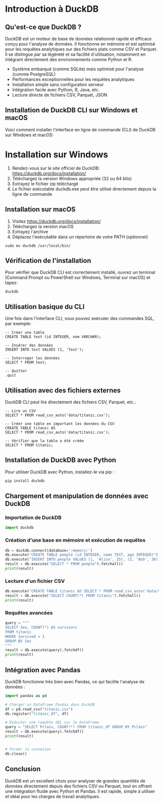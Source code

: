 # Introduction à DuckDB

## Qu'est-ce que DuckDB ?
DuckDB est un moteur de base de données relationnel rapide et efficace conçu pour l'analyse de données. Il fonctionne en mémoire et est optimisé pour les requêtes analytiques sur des fichiers plats comme CSV et Parquet. Il se distingue par sa légèreté et sa facilité d'utilisation, notamment en intégrant directement des environnements comme Python et R.

* Système embarqué (comme SQLite) mais optimisé pour l'analyse (comme PostgreSQL)
* Performances exceptionnelles pour les requêtes analytiques
* Installation simple sans configuration serveur
* Intégration facile avec Python, R, Java, etc.
* Lecture directe de fichiers CSV, Parquet, JSON


## Installation de DuckDB CLI sur Windows et macOS
Voici comment installer l'interface en ligne de commande (CLI) de DuckDB sur Windows et macOS:
# Installation sur Windows
1. Rendez-vous sur le site officiel de DuckDB: https://duckdb.org/docs/installation/
2. Téléchargez la version Windows appropriée (32 ou 64 bits)
3. Extrayez le fichier zip téléchargé
4. Le fichier exécutable duckdb.exe peut être utilisé directement depuis la ligne de commande

## Installation sur macOS
1. Visitez https://duckdb.org/docs/installation/
2. Téléchargez la version macOS
3. Extrayez l'archive
4. Déplacez l'exécutable dans un répertoire de votre PATH (optionnel)

```
sudo mv duckdb /usr/local/bin/
```

## Vérification de l'installation
Pour vérifier que DuckDB CLI est correctement installé, ouvrez un terminal (Command Prompt ou PowerShell sur Windows, Terminal sur macOS) et tapez:

```
duckdb
```

## Utilisation basique du CLI
Une fois dans l'interface CLI, vous pouvez exécuter des commandes SQL, par exemple:
```
-- Créer une table
CREATE TABLE test (id INTEGER, nom VARCHAR);

-- Insérer des données
INSERT INTO test VALUES (1, 'Test');

-- Interroger les données
SELECT * FROM test;

-- Quitter
.quit
```

## Utilisation avec des fichiers externes
DuckDB CLI peut lire directement des fichiers CSV, Parquet, etc.:
```
-- Lire un CSV
SELECT * FROM read_csv_auto('data/titanic.csv');

-- Créer une table en important les données du CSV
CREATE TABLE titanic AS 
SELECT * FROM read_csv_auto('data/titanic.csv');

-- Vérifier que la table a été créée
SELECT * FROM titanic;
```

## Installation de DuckDB avec Python
Pour utiliser DuckDB avec Python, installez-le via pip :

```sh
pip install duckdb
```

## Chargement et manipulation de données avec DuckDB

### Importation de DuckDB
```python
import duckdb
```

### Création d'une base en mémoire et exécution de requêtes
```python
db = duckdb.connect(database=':memory:')
db.execute("CREATE TABLE people (id INTEGER, name TEXT, age INTEGER)")
db.execute("INSERT INTO people VALUES (1, 'Alice', 25), (2, 'Bob', 30), (3, 'Charlie', 35)")
result = db.execute("SELECT * FROM people").fetchall()
print(result)
```

### Lecture d'un fichier CSV
```python
db.execute("CREATE TABLE titanic AS SELECT * FROM read_csv_auto('data/titanic.csv')")
result = db.execute("SELECT COUNT(*) FROM titanic").fetchall()
print(result)
```

### Requêtes avancées
```python
query = """
SELECT Sex, COUNT(*) AS survivors
FROM titanic
WHERE Survived = 1
GROUP BY Sex
"""
result = db.execute(query).fetchdf()
print(result)
```

## Intégration avec Pandas
DuckDB fonctionne très bien avec Pandas, ce qui facilite l'analyse de données :

```python
import pandas as pd

# Charger un DataFrame Pandas dans DuckDB
df = pd.read_csv("titanic.csv")
db.register("titanic_df", df)

# Exécuter une requête SQL sur le DataFrame
query = "SELECT Pclass, COUNT(*) FROM titanic_df GROUP BY Pclass"
result = db.execute(query).fetchdf()
print(result)


# Fermer la connexion
db.close()
```




## Conclusion
DuckDB est un excellent choix pour analyser de grandes quantités de données directement depuis des fichiers CSV ou Parquet, tout en offrant une intégration fluide avec Python et Pandas. Il est rapide, simple à utiliser et idéal pour les charges de travail analytiques.

